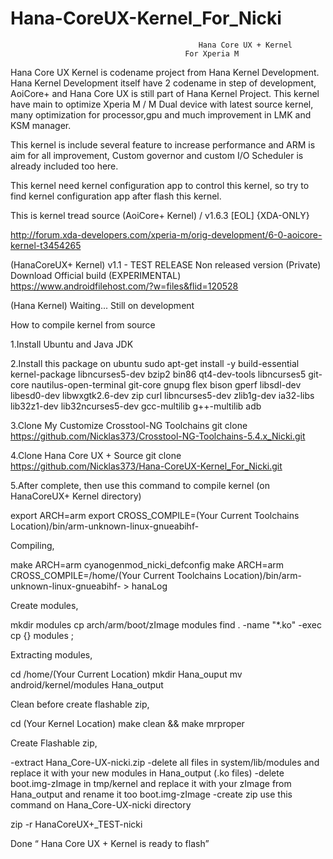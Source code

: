 # Hana-CoreUX-Kernel_For_Nicki
  	                                          Hana Core UX + Kernel
			                               For Xperia M

Hana Core UX Kernel is codename project from Hana Kernel Development. Hana Kernel Development itself have 2 codename in step of development, AoiCore+ and Hana Core UX is still part of Hana Kernel Project. This kernel have main to optimize Xperia M / M Dual device with latest source kernel, many optimization for processor,gpu and much improvement in LMK and KSM manager.

This kernel is include several feature to increase performance and ARM is aim for all improvement, Custom governor and custom I/O Scheduler is already included too here.

This kernel need kernel configuration app to control this kernel, so try to find kernel configuration app after flash this kernel.

This is kernel tread source
(AoiCore+ Kernel) / v1.6.3 [EOL] {XDA-ONLY}

http://forum.xda-developers.com/xperia-m/orig-development/6-0-aoicore-kernel-t3454265

(HanaCoreUX+ Kernel) v1.1 - TEST RELEASE
Non released version (Private)
Download Official build (EXPERIMENTAL) 
https://www.androidfilehost.com/?w=files&flid=120528

(Hana Kernel) Waiting...
Still on development

How to compile kernel from source 

1.Install Ubuntu and Java JDK

2.Install this package on ubuntu
 sudo apt-get install -y build-essential kernel-package libncurses5-dev bzip2 bin86 qt4-dev-tools libncurses5 git-core nautilus-open-terminal git-core gnupg flex bison gperf libsdl-dev libesd0-dev libwxgtk2.6-dev zip curl libncurses5-dev zlib1g-dev ia32-libs lib32z1-dev lib32ncurses5-dev gcc-multilib g++-multilib adb 

3.Clone My Customize Crosstool-NG Toolchains 
 git clone https://github.com/Nicklas373/Crosstool-NG-Toolchains-5.4.x_Nicki.git

4.Clone Hana Core UX + Source
 git clone https://github.com/Nicklas373/Hana-CoreUX-Kernel_For_Nicki.git
 
5.After complete, then use this command to compile kernel 
(on HanaCoreUX+ Kernel directory)

export ARCH=arm
export CROSS_COMPILE=(Your Current Toolchains                                                                    Location)/bin/arm-unknown-linux-gnueabihf-

Compiling,

make ARCH=arm cyanogenmod_nicki_defconfig
make ARCH=arm CROSS_COMPILE=/home/(Your Current Toolchains Location)/bin/arm-unknown-linux-gnueabihf- > hanaLog

Create modules,

mkdir modules
cp arch/arm/boot/zImage modules
find . -name "*.ko" -exec cp {} modules \;

Extracting modules,

cd /home/(Your Current Location)
mkdir Hana_ouput
mv android/kernel/modules Hana_output

Clean before create flashable zip,

cd (Your Kernel Location)
make clean && make mrproper

Create Flashable zip,

-extract Hana_Core-UX-nicki.zip
-delete all files in system/lib/modules and replace it with your new modules in Hana_output (.ko files)
-delete boot.img-zImage in tmp/kernel and replace it with your zImage from Hana_output and rename it too boot.img-zImage
-create zip use this command on Hana_Core-UX-nicki directory

  zip -r HanaCoreUX+_TEST-nicki

Done “ Hana Core UX + Kernel is ready to flash”
